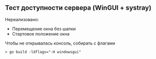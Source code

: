 ## Тест доступности сервера (WinGUI + systray)

Нереализовано:
- Перемещение окна без шапки
- Стартовое положение окна

Чтобы не открывалась консоль, собирать с флагами
```
> go build -ldflags="-H windowsgui"
```